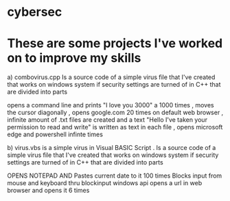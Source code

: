 # cybersec
# These are some projects I've worked on to improve my skills 
 
a) combovirus.cpp 
Is a source code of a simple virus file that I've created that works on windows system if security settings are turned of in C++ that are divided into parts 

   opens a command line and prints "I love you 3000" a 1000 times ,
   moves the cursor diagonally ,
   opens google.com 20 times on default web browser ,
   infinite amount of .txt files are created and a text "Hello I've taken your permission to read and write" is written as text in each file ,
   opens microsoft edge and powershell infinte times 


 b) virus.vbs is a simple virus in Visual BASIC Script . Is a source code of a simple virus file that I've created that works on windows system if security settings are turned of in C++ that are divided into parts
 
 OPENS NOTEPAD AND Pastes current date to it 100 times
 Blocks input from mouse and keyboard thru blockinput windows api 
 opens a url in web browser and opens it 6 times 
 
